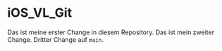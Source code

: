 # iOS_VL_Git

Das ist meine erster Change in diesem Repository.
Das ist mein zweiter Change.
Dritter Change auf `main`.
